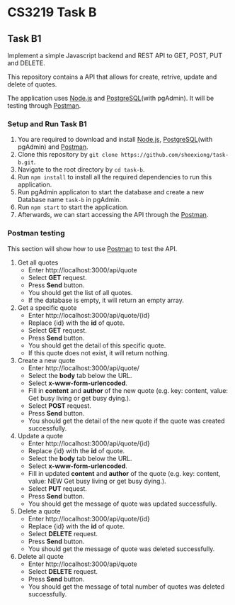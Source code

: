 # CS3219 Task B

## Task B1
Implement a simple Javascript backend and REST API to GET, POST, PUT and DELETE.

This repository contains a API that allows for create, retrive, update and delete of quotes.

The application uses [Node.js](https://nodejs.org/en/) and [PostgreSQL](https://www.postgresql.org/)(with pgAdmin). It will be testing through [Postman](https://www.postman.com/).

### Setup and Run Task B1
1. You are required to download and install [Node.js](https://nodejs.org/en/), [PostgreSQL](https://www.postgresql.org/)(with pgAdmin) and [Postman](https://www.postman.com/).
2. Clone this repository by `git clone https://github.com/sheexiong/task-b.git`.
3. Navigate to the root directory by `cd task-b`.
4. Run `npm install` to install all the required dependencies to run this application.
5. Run pgAdmin applicaton to start the database and create a new Database name `task-b` in pgAdmin.
6. Run `npm start` to start the application.
7. Afterwards, we can start accessing the API through the [Postman](https://www.postman.com/).

### Postman testing
This section will show how to use [Postman](https://www.postman.com/) to test the API.

1. Get all quotes
    * Enter http://localhost:3000/api/quote
    * Select **GET** request.
    * Press **Send** button.
    * You should get the list of all quotes.
    * If the database is empty, it will return an empty array.
2. Get a specific quote
    * Enter http://localhost:3000/api/quote/{id}
    * Replace {id} with the **id** of quote.
    * Select **GET** request.
    * Press **Send** button.
    * You should get the detail of this specific quote.
    * If this quote does not exist, it will return nothing.
3. Create a new quote
    * Enter http://localhost:3000/api/quote/
    * Select the **body** tab below the URL.
    * Select **x-www-form-urlencoded**.
    * Fill in **content** and **author** of the new quote (e.g. key: content, value: Get busy living or get busy dying.).
    * Select **POST** request.
    * Press **Send** button.
    * You should get the detail of the new quote if the quote was created successfully.
4. Update a quote
    * Enter http://localhost:3000/api/quote/{id}
    * Replace {id} with the **id** of quote.
    * Select the **body** tab below the URL.
    * Select **x-www-form-urlencoded**.
    * Fill in updated **content** and **author** of the quote (e.g. key: content, value: NEW Get busy living or get busy dying.).
    * Select **PUT** request.
    * Press **Send** button.
    * You should get the message of quote was updated successfully.
5. Delete a quote
    * Enter http://localhost:3000/api/quote/{id}
    * Replace {id} with the **id** of quote.
    * Select **DELETE** request.
    * Press **Send** button.
    * You should get the message of quote was deleted successfully.
7. Delete all quote
    * Enter http://localhost:3000/api/quote
    * Select **DELETE** request.
    * Press **Send** button.
    * You should get the message of total number of quotes was deleted successfully.

